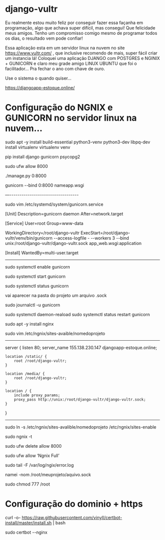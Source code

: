 # django-vultr

Eu realmente estou muito feliz por conseguir fazer essa façanha em programação, algo que achava super difícil, mas consegui! Que felicidade meus amigos. Tenho um compromisso comigo mesmo de programar todos os dias, o resultado vem pode confiar!

Essa aplicação esta em um servidor linux na nuvem no site https://www.vultr.com/ , que inclusive recomendo de mais, super fácil criar um instancia lá! Coloquei uma aplicação DJANGO com POSTGRES e NGINIX + GUNICORN e claro meu grade amigo LINUX UBUNTU que foi o facilitador... Pra fechar o ano com chave de ouro.

Use o sistema o quando quiser...

https://djangoapp-estoque.online/

# Configuração do NGNIX e GUNICORN no servidor linux na nuvem...

sudo apt -y install build-essential python3-venv python3-dev libpq-dev install virtualenv
virtualenv venv

pip install django gunicorn psycopg2

sudo ufw allow 8000

./manage.py 0:8000

gunicorn --bind 0:8000 nameapp.wsgi

—-----------------------------------

sudo vim /etc/systemd/system/gunicorn.service

[Unit]
Description=gunicorn daemon
After=network.target

[Service]
User=root
Group=www-data

WorkingDirectory=/root/django-vultr
ExecStart=/root/django-vultr/venv/bin/gunicorn --access-logfile - --workers 3 --bind unix:/root/django-vultr/django-vultr.sock app_web.wsgi:application

[Install]
WantedBy=multi-user.target

-----------------------------------

sudo systemctl enable gunicorn

sudo systemctl start gunicorn

sudo systemctl status gunicorn

vai aparecer na pasta do projeto um arquivo .sock

sudo journalctl -u gunicorn

sudo systemctl daemon-reaload
sudo systemctl status restart gunicorn

sudo apt -y install nginx

sudo vim /etc/ngnix/sites-avaible/nomedoprojeto

-----------------------------------

server {
    listen 80;
    server_name 155.138.230.147 djangoapp-estoque.online;

    location /static/ {
        root /root/django-vultr;
    }

    location /media/ {
        root /root/django-vultr;
    }

    location / {
        include proxy_params;
        proxy_pass http://unix:/root/django-vultr/django-vultr.sock;
    }
}

-----------------------------------

sudo ln -s /etc/ngnix/sites-avalible/nomedoprojeto /etc/ngnix/sites-enable


sudo ngnix -t

sudo ufw delete allow 8000

sudo ufw allow ‘Ngnix Full’

sudo tail -F /var/log/ngix/error.log

namei -nom /root/meuprojeto/aquivo.sock

sudo chmod 777 /root

# Configuração do dominio + https

curl -o- https://raw.githubusercontent.com/vinyll/certbot-install/master/install.sh | bash

sudo certbot --nginx

